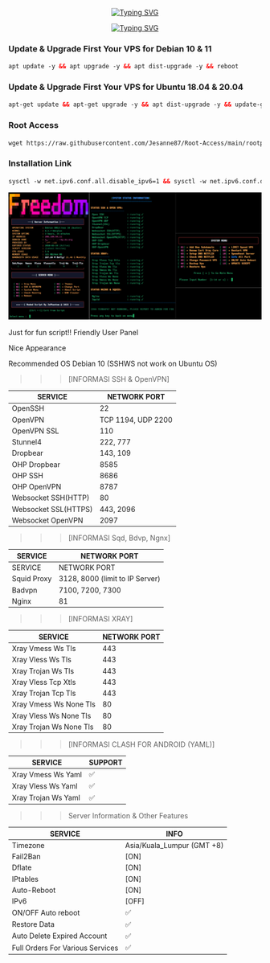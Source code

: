 <p align="center">
<a href="https://git.io/typing-svg"><img src="https://readme-typing-svg.herokuapp.com?font=%09%F0%9D%94%90%F0%9D%94%9E%F0%9D%94%B1%F0%9D%94%A5+%F0%9D%94%89%F0%9D%94%AF%F0%9D%94%9E%F0%9D%94%A8%F0%9D%94%B1%F0%9D%94%B2%F0%9D%94%AF&weight=800&size=32&duration=0.1&pause=1&color=F7CD1FFB&center=true&width=435&lines=%F0%9D%95%8A%CC%B6%CD%9F%CC%B6%F0%9D%95%94%CC%B6%CD%9F%CC%B6%F0%9D%95%A3%CC%B6%CD%9F%CC%B6%F0%9D%95%9A%CC%B6%CD%9F%CC%B6%F0%9D%95%A1%CC%B6%CD%9F%CC%B6%F0%9D%95%A5%CC%B6%CD%9F%CC%B6+%CC%B6%CD%9F%CC%B6%F0%9D%95%8F%CC%B6%CD%9F%CC%B6-%CC%B6%CD%9F%CC%B6%F0%9D%95%A3%CC%B6%CD%9F%CC%B6%F0%9D%95%92%CC%B6%CD%9F%CC%B6%F0%9D%95%AA%CC%B6%CD%9F%CC%B6" alt="Typing SVG" /></a>
</p>
<p align="center">
<a href="https://git.io/typing-svg"><img src="https://readme-typing-svg.herokuapp.com?font=%09%F0%9D%94%90%F0%9D%94%9E%F0%9D%94%B1%F0%9D%94%A5+%F0%9D%94%89%F0%9D%94%AF%F0%9D%94%9E%F0%9D%94%A8%F0%9D%94%B1%F0%9D%94%B2%F0%9D%94%AF&weight=800&size=32&duration=0.1&pause=1&color=F7CD1FFB&center=true&width=435&lines=%F0%9F%85%B9%F0%9F%86%82%F0%9F%85%BF%F0%9F%85%B7%F0%9F%85%B0%F0%9F%85%BD%F0%9F%86%83%F0%9F%85%BE%F0%9F%85%BC" alt="Typing SVG" /></a>


### Update & Upgrade First Your VPS for Debian 10 & 11

  ```html
apt update -y && apt upgrade -y && apt dist-upgrade -y && reboot

  ```

### Update & Upgrade First Your VPS for Ubuntu 18.04 & 20.04

  ```html
apt-get update && apt-get upgrade -y && apt dist-upgrade -y && update-grub && sleep 2 && reboot

  ```

### Root Access
```html
wget https://raw.githubusercontent.com/Jesanne87/Root-Access/main/rootpass.sh && chmod +x rootpass.sh && ./rootpass.sh
 ```
 
### Installation Link

 ```html
sysctl -w net.ipv6.conf.all.disable_ipv6=1 && sysctl -w net.ipv6.conf.default.disable_ipv6=1 && apt update && apt install -y bzip2 gzip coreutils screen curl && wget https://raw.githubusercontent.com/Jesanne87/simple/main/setup.sh && chmod +x setup.sh && sed -i -e 's/\r$//' setup.sh && screen -S setup ./setup.sh

 ```
 <p align="center">
<img src="https://github.com/Jesanne87/examples/blob/main/Untitled%20design121.png?raw=true)?r=82s" width="950" alt="Ok"/></a></p>

Just for fun script!! Friendly User Panel
<p>
Nice Appearance
<p>
Recommended OS Debian 10 (SSHWS not work on Ubuntu OS)

>>> [INFORMASI SSH & OpenVPN] 

|  SERVICE  |  NETWORK PORT  | 
|---------- |--------|
| OpenSSH                 | 22 |  
| OpenVPN                 | TCP 1194, UDP 2200 | 
| OpenVPN SSL             | 110 |
| Stunnel4                | 222, 777 |
| Dropbear                | 143, 109 |
| OHP Dropbear            | 8585 |
| OHP SSH                 | 8686 |
| OHP OpenVPN             | 8787 |
| Websocket SSH(HTTP)     | 80 |
| Websocket SSL(HTTPS)    | 443, 2096 |
| Websocket OpenVPN       | 2097 |

   >>> [INFORMASI Sqd, Bdvp, Ngnx]

|  SERVICE  |  NETWORK PORT  |   
|---------- |--------| 
|  SERVICE  |  NETWORK PORT  |
| Squid Proxy             | 3128, 8000 (limit to IP Server) | 
| Badvpn                  | 7100, 7200, 7300 | 
| Nginx                   | 81 | 

   >>> [INFORMASI XRAY]

|  SERVICE  |  NETWORK PORT  |   
|---------- |--------| 
| Xray Vmess Ws Tls       | 443 |
| Xray Vless Ws Tls       | 443 |
| Xray Trojan Ws Tls      | 443 |
| Xray Vless Tcp Xtls     | 443 |
| Xray Trojan Tcp Tls     | 443 |
| Xray Vmess Ws None Tls  | 80 |
| Xray Vless Ws None Tls  | 80 |
| Xray Trojan Ws None Tls | 80 |

  >>> [INFORMASI CLASH FOR ANDROID (YAML)]

| SERVICE | SUPPORT |   
|---------- |--------| 
| Xray Vmess Ws Yaml      | ✅ |
| Xray Vless Ws Yaml      | ✅ |
| Xray Trojan Ws Yaml     | ✅ |
   

   >>> Server Information & Other Features

| SERVICE | INFO |
|---------- |--------|
| Timezone                | Asia/Kuala_Lumpur (GMT +8) |
| Fail2Ban                | [ON] |
| Dflate                  | [ON] |
| IPtables                | [ON] |
| Auto-Reboot             | [ON] |
| IPv6                    | [OFF] |
| ON/OFF Auto reboot | ✅ |
| Restore Data | ✅ |
| Auto Delete Expired Account | ✅ |
| Full Orders For Various Services | ✅ |


